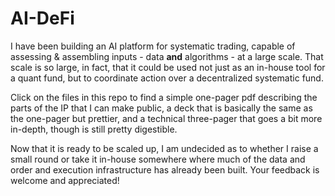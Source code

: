 # AI-DeFi
I have been building an AI platform for systematic trading, capable of assessing & assembling inputs - data **and** algorithms - at a large scale.  That scale is so large, in fact, that it could be used not just as an in-house tool for a quant fund, but to coordinate action over a decentralized systematic fund.     

Click on the files in this repo to find a simple one-pager pdf describing the parts of the IP that I can make public, a deck that is basically the same as the one-pager but prettier, and a technical three-pager that goes a bit more in-depth, though is still pretty digestible.  

Now that it is ready to be scaled up, I am undecided as to whether I raise a small round or take it in-house somewhere where much of the data and order and execution infrastructure has already been built.  Your feedback is welcome and appreciated! 
